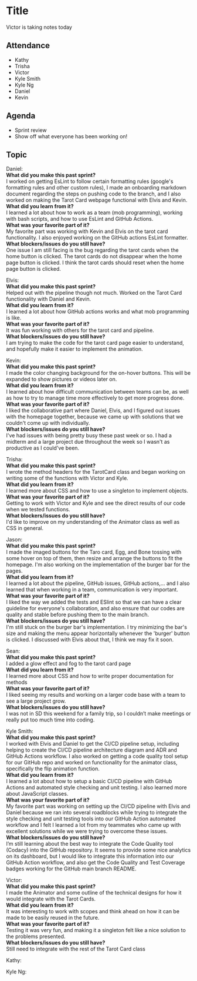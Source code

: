 # Title 

Victor is taking notes today

## Attendance 
- Kathy
- Trisha
- Victor
- Kyle Smith
- Kyle Ng
- Daniel
- Kevin

## Agenda
- Sprint review
- Show off what everyone has been working on!

## Topic

Daniel:  
**What did you make this past sprint?**  
I worked on getting EsLint to follow certain formatting rules (google's formatting rules and other custom rules), I made an onboarding markdown document regarding the steps on pushing code to the branch, and I also worked on making the Tarot Card webpage functional with Elvis and Kevin.  
**What did you learn from it?**  
I learned a lot about how to work as a team (mob programming), working with bash scripts, and how to use EsLint and GitHub Actions.  
**What was your favorite part of it?**  
My favorite part was working with Kevin and Elvis on the tarot card functionality. I also enjoyed working on the GitHub actions EsLint formatter.  
**What blockers/issues do you still have?**  
One issue I am still facing is the bug regarding the tarot cards when the home button is clicked. The tarot cards do not disappear when the home page button is clicked. I think the tarot cards should reset when the home page button is clicked. 

Elvis:  
**What did you make this past sprint?**  
Helped out with the pipeline though not much. Worked on the Tarot Card functionality with Daniel and Kevin.  
**What did you learn from it?**  
I learned a lot about how GitHub actions works and what mob programming is like.  
**What was your favorite part of it?**  
It was fun working with others for the tarot card and pipeline.  
**What blockers/issues do you still have?**  
I am trying to make the code for the tarot card page easier to understand, and hopefully make it easier to implement the animation.  

Kevin:  
**What did you make this past sprint?**   
I made the color changing background for the on-hover buttons. This will be expanded to show pictures or videos later on.  
**What did you learn from it?**   
I learned about how difficult communication between teams can be, as well as how to try to manage time more effectively to get more progress done.  
**What was your favorite part of it?**   
I liked the collaborative part where Daniel, Elvis, and I figured out issues with the homepage together, because we came up with solutions that we couldn't come up with individually.  
**What blockers/issues do you still have?**   
I've had issues with being pretty busy these past week or so. I had a midterm and a large project due throughout the week so I wasn't as productive as I could've been.  

Trisha:  
**What did you make this past sprint?**  
I wrote the method headers for the TarotCard class and began working on writing some of the functions with Victor and Kyle.  
**What did you learn from it?**  
I learned more about CSS and how to use a singleton to implement objects.  
**What was your favorite part of it?**  
Getting to work with Victor and Kyle and see the direct results of our code when we tested functions.  
**What blockers/issues do you still have?**  
I'd like to improve on my understanding of the Animator class as well as CSS in general.

Jason:  
**What did you make this past sprint?**  
I made the imaged buttons for the Taro card, Egg, and Bone tossing with some hover on top of them, then resize and arrange the buttons to fit the homepage. I'm also working on the implementation of the burger bar for the pages.  
**What did you learn from it?**  
I learned a lot about the pipeline, GitHub issues, GitHub actions,... and I also learned that when working in a team, communication is very important.  
**What was your favorite part of it?**  
I liked the way we added the tests and ESlint so that we can have a clear guideline for everyone's collaboration, and also ensure that our codes are quality and stable before pushing them to the main branch.  
**What blockers/issues do you still have?**  
I'm still stuck on the burger bar's implementation. I try minimizing the bar's size and making the menu appear horizontally whenever the 'burger' button is clicked. I discussed with Elvis about that, I think we may fix it soon.  

Sean:  
**What did you make this past sprint?**  
I added a glow effect and fog to the tarot card page  
**What did you learn from it?**  
I learned more about CSS and how to write proper documentation for methods  
**What was your favorite part of it?**  
 I liked seeing my results and working on a larger code base with a team to see a large project grow.  
**What blockers/issues do you still have?**  
I was not in SD this weekend for a family trip, so I couldn’t make meetings or really put too much time into coding.  

Kyle Smith:  
**What did you make this past sprint?**  
I worked with Elvis and Daniel to get the CI/CD pipeline setup, including helping to create the CI/CD pipeline architecture diagram and ADR and GitHub Actions workflow. I also worked on getting a code quality tool setup for our GitHub repo and worked on functionality for the animator class, specifically the flip animation function.  
**What did you learn from it?**  
I learned a lot about how to setup a basic CI/CD pipeline with GitHub Actions and automated style checking and unit testing. I also learned more about JavaScript classes.  
**What was your favorite part of it?**  
My favorite part was working on setting up the CI/CD pipeline with Elvis and Daniel because we ran into several roadblocks while trying to integrate the style checking and unit testing tools into our GitHub Action automated workflow and I felt I learned a lot from my teammates who came up with excellent solutions while we were trying to overcome these issues.  
**What blockers/issues do you still have?**  
I’m still learning about the best way to integrate the Code Quality tool (Codacy) into the GitHub repository. It seems to provide some nice analytics on its dashboard, but I would like to integrate this information into our GitHub Action workflow, and also get the Code Quality and Test Coverage badges working for the GitHub main branch README.  

Victor:  
**What did you make this past sprint?**  
I made the Animator and some outline of the technical designs for how it would integrate with the Tarot Cards.  
**What did you learn from it?**  
It was interesting to work with scopes and think ahead on how it can be made to be easily reused in the future.  
**What was your favorite part of it?**  
Testing it was very fun, and making it a singleton felt like a nice solution to the problems presented.  
**What blockers/issues do you still have?**  
Still need to integrate with the rest of the Tarot Card class  

Kathy:  

Kyle Ng:  
